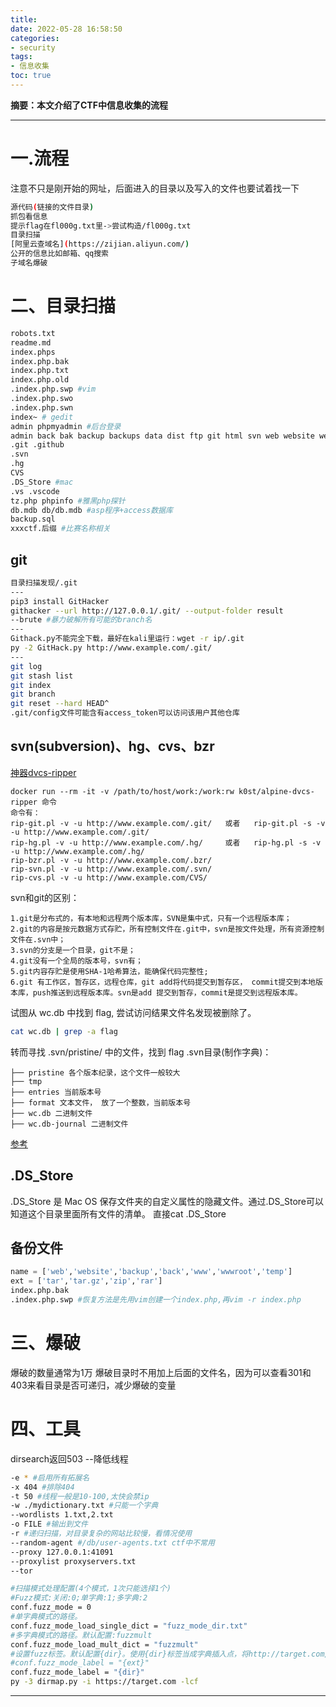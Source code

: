 ```yaml
---
title: 
date: 2022-05-28 16:58:50
categories:
- security
tags:
- 信息收集
toc: true
---
```

**摘要：本文介绍了CTF中信息收集的流程**
<!-- more -->
---
# 一.流程
注意不只是刚开始的网址，后面进入的目录以及写入的文件也要试着找一下
```bash
源代码(链接的文件目录)
抓包看信息
提示flag在fl000g.txt里->尝试构造/fl000g.txt
目录扫描
[阿里云查域名](https://zijian.aliyun.com/)
公开的信息比如邮箱、qq搜索
子域名爆破
```
# 二、目录扫描
```bash
robots.txt
readme.md
index.phps 
index.php.bak
index.php.txt
index.php.old
.index.php.swp #vim
.index.php.swo
.index.php.swn
index~ # gedit
admin phpmyadmin #后台登录
admin back bak backup backups data dist ftp git html svn web website webroot www wwwroot temp + rar tar tar.gz 7z
.git .github
.svn
.hg
CVS
.DS_Store #mac
.vs .vscode
tz.php phpinfo #雅黑php探针
db.mdb db/db.mdb #asp程序+access数据库 
backup.sql
xxxctf.后缀 #比赛名称相关
```
## git
```bash
目录扫描发现/.git
---
pip3 install GitHacker
githacker --url http://127.0.0.1/.git/ --output-folder result
--brute #暴力破解所有可能的branch名
---
Githack.py不能完全下载，最好在kali里运行：wget -r ip/.git
py -2 GitHack.py http://www.example.com/.git/
---
git log
git stash list
git index
git branch
git reset --hard HEAD^
.git/config文件可能含有access_token可以访问该用户其他仓库
```

## svn(subversion)、hg、cvs、bzr
[神器dvcs-ripper](https://github.com/kost/dvcs-ripper)
```
docker run --rm -it -v /path/to/host/work:/work:rw k0st/alpine-dvcs-ripper 命令
命令有：
rip-git.pl -v -u http://www.example.com/.git/   或者   rip-git.pl -s -v -u http://www.example.com/.git/
rip-hg.pl -v -u http://www.example.com/.hg/     或者   rip-hg.pl -s -v -u http://www.example.com/.hg/
rip-bzr.pl -v -u http://www.example.com/.bzr/
rip-svn.pl -v -u http://www.example.com/.svn/
rip-cvs.pl -v -u http://www.example.com/CVS/
```
svn和git的区别：
```
1.git是分布式的，有本地和远程两个版本库，SVN是集中式，只有一个远程版本库；
2.git的内容是按元数据方式存贮，所有控制文件在.git中，svn是按文件处理，所有资源控制文件在.svn中；
3.svn的分支是一个目录，git不是；
4.git没有一个全局的版本号，svn有；
5.git内容存贮是使用SHA-1哈希算法，能确保代码完整性;
6.git 有工作区，暂存区，远程仓库，git add将代码提交到暂存区， commit提交到本地版本库，push推送到远程版本库。svn是add 提交到暂存，commit是提交到远程版本库。
```
试图从 wc.db 中找到 flag, 尝试访问结果文件名发现被删除了。
```bash
cat wc.db | grep -a flag
```
转而寻找 .svn/pristine/ 中的文件，找到 flag
.svn目录(制作字典)：
```
├── pristine 各个版本纪录，这个文件一般较大
├── tmp 
├── entries 当前版本号
├── format 文本文件， 放了一个整数，当前版本号
├── wc.db 二进制文件
├── wc.db-journal 二进制文件
```
[参考](https://juejin.cn/post/6960836262894764039)

## .DS_Store
.DS_Store 是 Mac OS 保存文件夹的自定义属性的隐藏文件。通过.DS_Store可以知道这个目录里面所有文件的清单。
直接cat .DS_Store
## 备份文件
```py
name = ['web','website','backup','back','www','wwwroot','temp']
ext = ['tar','tar.gz','zip','rar']
index.php.bak
.index.php.swp #恢复方法是先用vim创建一个index.php,再vim -r index.php
```
# 三、爆破
爆破的数量通常为1万
爆破目录时不用加上后面的文件名，因为可以查看301和403来看目录是否可递归，减少爆破的变量
# 四、工具
dirsearch返回503 --降低线程
```bash
-e * #启用所有拓展名
-x 404 #排除404
-t 50 #线程一般是10-100,太快会禁ip
-w ./mydictionary.txt #只能一个字典
--wordlists 1.txt,2.txt
-o FILE #输出到文件
-r #递归扫描，对目录复杂的网站比较慢，看情况使用
--random-agent #/db/user-agents.txt ctf中不常用
--proxy 127.0.0.1:41091
--proxylist proxyservers.txt
--tor
```
```bash
#扫描模式处理配置(4个模式，1次只能选择1个)
#Fuzz模式:关闭:0;单字典:1;多字典:2
conf.fuzz_mode = 0
#单字典模式的路径。
conf.fuzz_mode_load_single_dict = "fuzz_mode_dir.txt"
#多字典模式的路径。默认配置:fuzzmult
conf.fuzz_mode_load_mult_dict = "fuzzmult"
#设置fuzz标签。默认配置{dir}。使用{dir}标签当成字典插入点，将http://target.com/{dir}.php替换成http://target.com/字典中的每一行.php。其他配置：e.g:{dir};{ext}
#conf.fuzz_mode_label = "{ext}"
conf.fuzz_mode_label = "{dir}"
py -3 dirmap.py -i https://target.com -lcf
```


---

